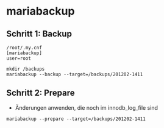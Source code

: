 # mariabackup 

## Schritt 1: Backup 

```
/root/.my.cnf 
[mariabackup]
user=root 
```

```
mkdir /backups 
mariabackup --backup --target=/backups/201202-1411
```

## Schritt 2: Prepare 

  * Änderungen anwenden, die noch im innodb_log_file sind 
```
mariabackup --prepare --target=/backups/201202-1411 

```

